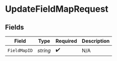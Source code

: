 # UpdateFieldMapRequest


## Fields

| Field              | Type               | Required           | Description        |
| ------------------ | ------------------ | ------------------ | ------------------ |
| `FieldMapID`       | *string*           | :heavy_check_mark: | N/A                |